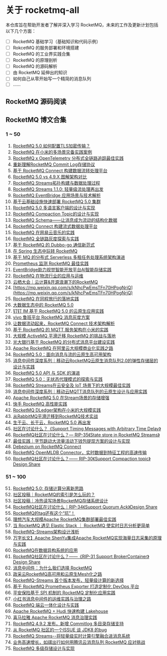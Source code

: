 # 关于 rocketmq-all
本仓库旨在帮助开发者了解并深入学习 RocketMQ，未来的工作及更新计划包括以下几个方面：
- [ ] RocketMQ 基础学习（基础知识和代码示例）
- [ ] RokcetMQ 的服务部署和环境搭建 
- [ ] RocketMQ 的工业界实践合集
- [ ] RocketMQ 的原理剖析
- [ ] RocketMQ 的源码解析
- [ ] 由 RocketMQ 延伸出的知识
- [ ] 如何自己从零开始写一个精简的消息队列
- [ ] ……

## RocketMQ 源码阅读



## RocketMQ 博文合集

### 1 ~ 50 
1. [RocketMQ 5.0 如何配置TLS加密传输？](https://mp.weixin.qq.com/s/8WUkoXPObNoCoKFN1yL66g)
2. [RocketMQ 在小米的多场景灾备实践案例](https://mp.weixin.qq.com/s/X_ysJQUBKoBkTSrWYeLMZQ)
3. [RocketMQ x OpenTelemetry 分布式全链路追踪最佳实践](https://mp.weixin.qq.com/s/uQXx71ordJG1tgctXoOiuQ)
4. [重新理解RocketMQ Commit Log存储协议](https://mp.weixin.qq.com/s/SIEKVS447BixX8CCn8BKcQ)
5. [基于 RocketMQ Connect 构建数据流转处理平台](https://mp.weixin.qq.com/s/3gP0bHBuraiqTKNNZlVKvA)
6. [RocketMQ 5.0 vs 4.9.X 图解架构对比](https://mp.weixin.qq.com/s/XN11tCQcWEtPv-Jk2xuUtw)
7. [RocketMQ Streams拓扑构建与数据处理过程](https://mp.weixin.qq.com/s/nbVAfURBn1CfkKb28B1TiA)
8. [RocketMQ Streams 1.1.0: 轻量级流处理再出发](https://mp.weixin.qq.com/s/eYo1dEFOqLNSXslINhCp0A)
9. [RocketMQ EventBridge 应用场景与技术解析](https://mp.weixin.qq.com/s/k5IAhcP8cMKlP8Hx0OKXHg)
10. [基于云基础设施快速部署 RocketMQ 5.0 集群](https://mp.weixin.qq.com/s/6oVYuphdhX35nlfhq917Nw)
11. [RocketMQ 5.0 多语言客户端的设计与实现](https://mp.weixin.qq.com/s/vC-YVUoHRMG1QN1ZdQ-3Pg)
12. [RocketMQ Compaction Topic的设计与实现](https://mp.weixin.qq.com/s/whw9W9OeA70onRSdCz6Efw)
13. [RocketMQ Schema——让消息成为流动的结构化数据](https://mp.weixin.qq.com/s/w45Iql9HW5Puya7xZYc1lg)
14. [RocketMQ Connect 构建流式数据处理平台](https://mp.weixin.qq.com/s/KS5ndbU6ZfXLiVgGXmRemQ)
15. [RocketMQ 在网易云音乐的实践](https://mp.weixin.qq.com/s/-3jZjbXlhlI44KNApiZGzA)
16. [RocketMQ 全链路灰度探索与实践](https://mp.weixin.qq.com/s/W0en1TFgKVtNRiSdASxW5g)
17. [基于 RocketMQ 的 Dubbo-go 通信新范式](https://mp.weixin.qq.com/s/Gjbv3BNHB-vmVe_fPbBh3A)
18. [在 Spring 生态中玩转 RocketMQ](https://mp.weixin.qq.com/s/fd0jcCbiB63Mz6RTP9nTrw)
19. [基于 MQ 的分布式 Serverless 多租任务处理系统架构演进](https://mp.weixin.qq.com/s/f0TasL9miJOa1Wmhwe3y2A)
20. [Prometheus 监测 RocketMQ 最佳实践](https://mp.weixin.qq.com/s/5hUByJNYdRPuKFIK103gJA)
21. [EventBridge助力视觉智能开放平台AI智能存储实践](https://mp.weixin.qq.com/s/tSH9hp0i7XOH2yAn1rk_7Q)
22. [RocketMQ 在物流行业的应用与运维](https://mp.weixin.qq.com/s/R2wDNjxdKBVTpXE_JN9ONQ)
23. [云栖大会｜云计算&开源浪潮下的RocketMQ](https://mp.weixin.qq.com/s/V23WVsjyIaqmqRzxXBX2HQ)
24. [https://mp.weixin.qq.com/s/kNhcPwEmsTFn70HPogNrjQ](https://mp.weixin.qq.com/s/kNhcPwEmsTFn70HPogNrjQ)
25. [RocketMQ 在同程旅行的落地实践](https://mp.weixin.qq.com/s/mGqb11hHFghQcgrwJ2wCdQ)
26. [大数据生态中的 RocketMQ 5.0](https://mp.weixin.qq.com/s/wg69D12pz6heWoiHuzgluQ)
27. [钉钉 IM 基于 RocketMQ 5.0 的云原生应用实践](https://mp.weixin.qq.com/s/sCHQ58JAnZq_EkmbflTQ4A)
28. [vivo 鲁班平台 RocketMQ 消息灰度方案](https://mp.weixin.qq.com/s/F89FSuJKV-G2GbKcDMQ7zQ)
29. [让数据流动起来，RocketMQ Connect 技术架构解析](https://mp.weixin.qq.com/s/7IdwROHqOQDQexngaIDd-A)
30. [基于 RocketMQ 的 MQTT 服务架构在小米的实践](https://mp.weixin.qq.com/s/gOVg0XGzPpTnkCRXWvknPw)
31. [大规模 ActiveMQ 平滑迁移 RocketMQ 的挑战与落地](https://mp.weixin.qq.com/s/fIseF4yJY0PSY_DtAw6qFg)
32. [光大银行基于 RocketMQ 的分布式消息平台建设实践](https://mp.weixin.qq.com/s/zDt3OpVgM0hyTjFOI6_FVA)
33. [Apache RocketMQ 在阿里云大规模商业化实践之路](https://mp.weixin.qq.com/s/bcjTyNcgPIeMlgNwdKyROg)
34. [RocketMQ 5.0：面向消息与流的云原生高可用架构](https://mp.weixin.qq.com/s/bb6cGUxpsAoU-IqBgmSJHw)
35. [消息中间件深度系列｜移动云RocketMQ云原生消息队列2.0的弹性存储层的设计与实践](https://mp.weixin.qq.com/s/OYSXlvRVhoAPkqGlX7csQg)
36. [RocketMQ 5.0 API 与 SDK 的演进](https://mp.weixin.qq.com/s/4ikNyc7BN4pF2gw8obwetQ)
37. [RocketMQ 5.0：无状态代理模式的探索与实践](https://mp.weixin.qq.com/s/9ROgOnTtPNsGzi7vmvmWmg)
38. [RocketMQ Streams在云安全及 IoT 场景下的大规模最佳实践](https://mp.weixin.qq.com/s/Jqv5btXy29fLScK9I5Jfnw)
39. [消息中间件深度系列｜移动云MQTT消息队列的云原生设计与应用实践](https://mp.weixin.qq.com/s/HXMiWy9milnEoko2GtjhhA)
40. [Apache RocketMQ 5.0 在Stream场景的存储增强](https://mp.weixin.qq.com/s/ZnhA-6OUVh-vkIKZ0XTGhw)
41. [快手 RocketMQ 高性能实践](https://mp.weixin.qq.com/s/Jjq-5cc3rU7IClveTc0UDg)
42. [RocketMQ DLedger架构在小米的大规模实践](https://mp.weixin.qq.com/s/xo8tRnj-49YIFDJW7Cr_5w)
43. [从RabbitMQ平滑迁移到RocketMQ技术实战](https://mp.weixin.qq.com/s/jqx-X2ZTnT2ZnUg2vEE2fw)
44. [生于云、长于云，RocketMQ 5.0 再出发](https://mp.weixin.qq.com/s/TXpCMf9hjCu6MmEGvNbEKA)
45. [社区在讨论什么？《Support Timing Messages with Arbitrary Time Delay》](https://mp.weixin.qq.com/s/iZL8M88gF7s5NmW7DYyYDQ)
46. [RocketMQ社区在讨论什么？— RIP-35《State store in RocketMQ Streams》](https://mp.weixin.qq.com/s/bjBLWD4mGzyTE0lqvL43Hg)
47. [最佳实践｜字节跳动大流量活动下钱包提现方案的设计与实现](https://mp.weixin.qq.com/s/U554E1BVhJLqydi9OApMrQ)
48. [Debezium on RocketMQ Connect](https://mp.weixin.qq.com/s/YNjylhmo1IlvAEKwpjjMkg)
49. [RocketMQ OpenMLDB Connector，实时数据到特征工程的高速传输](https://mp.weixin.qq.com/s/GQTd6hOzEPysBmAEfsCDmQ)
50. [RocketMQ社区在讨论什么？—— RIP-30《Support Compaction topic》Design Share](https://mp.weixin.qq.com/s/4TLHUxa_jJXRc4gehMjkVw)

### 51 ~ 100

51. [RocketMQ 5.0: 存储计算分离新思路](https://mp.weixin.qq.com/s/qgoCsLDs6_WtR4t4fdtEmA)
52. [社区投稿｜RocketMQ的索引是怎么玩的？](https://mp.weixin.qq.com/s/LFL6Y8i-LH0X8z2olIdwxw)
53. [社区投稿｜冷热读写场景RocketMQ存储系统设计](https://mp.weixin.qq.com/s/SAocFTHoiwpL_YdEeGoJ9g)
54. [RocketMQ社区在讨论什么｜RIP-34《Support Quorum Ack》Design Share](https://mp.weixin.qq.com/s/RrP5uRjS0dISqKXCbPCJvg)
55. [RocketMQ的tag还有这个“坑”！](https://mp.weixin.qq.com/s/Tn0UpClIfTiuBbwGs_FVtQ)
56. [理想汽车大规模Apache RocketMQ集群部署最佳实践](https://mp.weixin.qq.com/s/kQmIingxndLJEgjdQiYMnA)
57. [当 RocketMQ 遇见 Elastic Stack ｜ RocketMQ 使实时日志分析更简单](https://mp.weixin.qq.com/s/mq0U9VfWnebDMEQTgb1ygg)
58. [RocketMQ-Streams架构设计浅析](https://mp.weixin.qq.com/s/AX5NW9lbp3F0uqyxlaT9qQ)
59. [万字长文】Apache ShenYu集成Apache RocketMQ实现海量日志采集的原理与实践](https://mp.weixin.qq.com/s/-ECsif37m3EMENtgT_UuaA)
60. [RocketMQ在数据异构系统的应用](https://mp.weixin.qq.com/s/-rxwk7beaZloA_7wj1WGFA)
61. [RocketMQ社区在讨论什么？——《RIP-31 Support BrokerContainer》Design Share](https://mp.weixin.qq.com/s/qaBWVMgyiEScFVPIHtiH6A)
62. [消息中间件：为什么我们选择 RocketMQ](https://mp.weixin.qq.com/s/wNN28Shg8tVf1W7aYhTolA)
63. [政采云RocketMQ高可用和云原生Mesh化之路](https://mp.weixin.qq.com/s/DX2h2FdJRO3jZKETmEDLWA)
64. [RocketMQ-Streams 首个版本发布，轻量级计算的新选择](https://mp.weixin.qq.com/s/rFIVIv1OWloj9nwg4H0J0w)
65. [基于 RocketMQ Prometheus Exporter 打造定制化 DevOps 平台](https://mp.weixin.qq.com/s/CP66_eGkMKjxvCfb-IEbQw)
66. [平安保险基于 SPI 机制的 RocketMQ 定制化应用实践](https://mp.weixin.qq.com/s/eeoWcAI3aa5OZgPzDXTcEw)
67. [小红书消息中间件的运维实践与治理之路](https://mp.weixin.qq.com/s/JMgKdsXkvb_vfI5bGPHXQg)
68. [RocketMQ 端云一体化设计与实践](https://mp.weixin.qq.com/s/5ywAAb1xuMSAfSLZt7IV8g)
69. [Apache RocketMQ + Hudi 快速构建 Lakehouse](https://mp.weixin.qq.com/s/U-kjKStSbv28xp31sejcNA)
70. [喜马拉雅 Apache RocketMQ 消息治理实践](https://mp.weixin.qq.com/s/twC8iUYzwFBLCEXMrYY2ew)
71. [RocketMQ 4.9.2 发布，新增 Commitlog 多目录存储支持](https://mp.weixin.qq.com/s/DUSK7sDX19Kpk_O1yVPgXA)
72. [从 RocketMQ 社区的一个ISSUE 谈 JDK8 的bug](https://mp.weixin.qq.com/s/wNSB_fMno9WPqRAWenquHw)
73. [RocketMQ Streams--将轻量级实时计算引擎融合进消息系统](https://mp.weixin.qq.com/s/Aa3EI69Vckc5OiagdHalXg)
74. [业务高速增长，如祺出行如何用腾讯云消息队列 RocketMQ 应对挑战](https://mp.weixin.qq.com/s/_LNfMMwwiqCwewCg21FCGw)
75. [RocketMQ 多级存储设计与实现](https://mp.weixin.qq.com/s/8TGr_iCnBzAtVu0qz82D7Q)